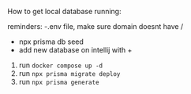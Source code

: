 How to get local database running:

reminders:
-.env file, make sure domain doesnt have /

- npx prisma db seed
- add new database on intellij with +


1. run `docker compose up -d`
2. run `npx prisma migrate deploy`
3. run `npx prisma generate`